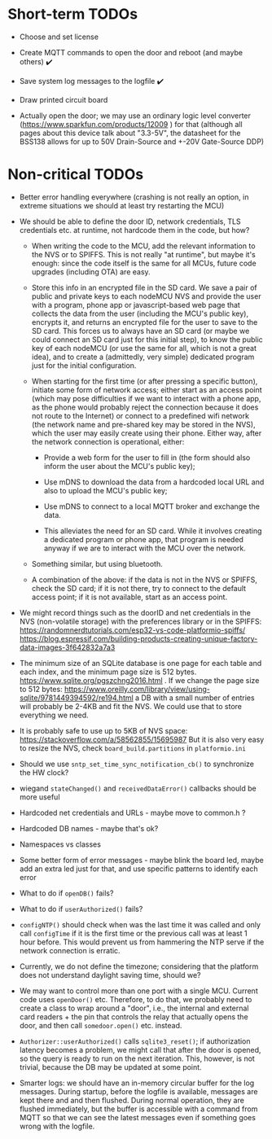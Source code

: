 # Short-term TODOs

 * Choose and set license

 * Create MQTT commands to open the door and reboot (and maybe others) :heavy_check_mark:

 * Save system log messages to the logfile :heavy_check_mark:

 * Draw printed circuit board

 * Actually open the door; we may use an ordinary logic level converter
   (https://www.sparkfun.com/products/12009 ) for that (although all
   pages about this device talk about "3.3-5V", the datasheet for the
   BSS138 allows for up to 50V Drain-Source and +-20V Gate-Source DDP)

# Non-critical TODOs

 * Better error handling everywhere (crashing is not really an option,
   in extreme situations we should at least try restarting the MCU)

 * We should be able to define the door ID, network credentials, TLS
   credentials etc. at runtime, not hardcode them in the code, but how?

   - When writing the code to the MCU, add the relevant information to
     the NVS or to SPIFFS. This is not really "at runtime", but maybe
     it's enough: since the code itself is the same for all MCUs, future
     code upgrades (including OTA) are easy.

   - Store this info in an encrypted file in the SD card. We save a pair
     of public and private keys to each nodeMCU NVS and provide the user
     with a program, phone app or javascript-based web page that collects
     the data from the user (including the MCU's public key), encrypts it,
     and returns an encrypted file for the user to save to the SD card.
     This forces us to always have an SD card (or maybe we could connect
     an SD card just for this initial step), to know the public key of
     each nodeMCU (or use the same for all, which is not a great idea),
     and to create a (admittedly, very simple) dedicated program just for
     the initial configuration.

   - When starting for the first time (or after pressing a specific button),
     initiate some form of network access; either start as an access point
     (which may pose difficulties if we want to interact with a phone app,
     as the phone would probably reject the connection because it does not
     route to the Internet) or connect to a predefined wifi network (the
     network name and pre-shared key may be stored in the NVS), which the
     user may easily create using their phone. Either way, after the network
     connection is operational, either:

     * Provide a web form for the user to fill in (the form should also
       inform the user about the MCU's public key);

     * Use mDNS to download the data from a hardcoded local URL and also
       to upload the MCU's public key;

     * Use mDNS to connect to a local MQTT broker and exchange the data.

     * This alleviates the need for an SD card. While it involves creating
       a dedicated program or phone app, that program is needed anyway if
       we are to interact with the MCU over the network.

   - Something similar, but using bluetooth.

   - A combination of the above: if the data is not in the NVS or SPIFFS,
     check the SD card; if it is not there, try to connect to the default
     access point; if it is not available, start as an access point.

 * We might record things such as the doorID and net credentials in the
   NVS (non-volatile storage) with the preferences library or in the SPIFFS:
   https://randomnerdtutorials.com/esp32-vs-code-platformio-spiffs/
   https://blog.espressif.com/building-products-creating-unique-factory-data-images-3f642832a7a3

 * The minimum size of an SQLite database is one page for each table and
   each index, and the minimum page size is 512 bytes.
   https://www.sqlite.org/pgszchng2016.html . If we change the page size
   to 512 bytes:
   https://www.oreilly.com/library/view/using-sqlite/9781449394592/re194.html
   a DB with a small number of entries will probably be 2-4KB and fit
   the NVS. We could use that to store everything we need.

 * It is probably safe to use up to 5KB of NVS space:
   https://stackoverflow.com/a/58562855/15695987
   But it is also very easy to resize the NVS, check `board_build.partitions`
   in `platformio.ini`

 * Should we use `sntp_set_time_sync_notification_cb()` to synchronize
   the HW clock?

 * wiegand `stateChanged()` and `receivedDataError()` callbacks should
   be more useful

 * Hardcoded net credentials and URLs - maybe move to common.h ?

 * Hardcoded DB names - maybe that's ok?

 * Namespaces vs classes

 * Some better form of error messages - maybe blink the board led,
   maybe add an extra led just for that, and use specific patterns
   to identify each error

 * What to do if `openDB()` fails?

 * What to do if `userAuthorized()` fails?

 * `configNTP()` should check when was the last time it was called
   and only call `configTime` if it is the first time or the previous
   call was at least 1 hour before. This would prevent us from hammering
   the NTP serve if the network connection is erratic.

 * Currently, we do not define the timezone; considering that the platform
   does not understand daylight saving time, should we?

 * We may want to control more than one port with a single MCU. Current
   code uses `openDoor()` etc. Therefore, to do that, we probably need to
   create a class to wrap around a "door", i.e., the internal and external
   card readers + the pin that controls the relay that actually opens the
   door, and then call `somedoor.open()` etc. instead.

 * `Authorizer::userAuthorized()` calls `sqlite3_reset()`; if authorization
   latency becomes a problem, we might call that after the door is opened,
   so the query is ready to run on the next iteration. This, however, is
   not trivial, because the DB may be updated at some point.

 * Smarter logs: we should have an in-memory circular buffer for the log
   messages. During startup, before the logfile is available, messages
   are kept there and and then flushed. During normal operation, they are
   flushed immediately, but the buffer is accessible with a command from
   MQTT so that we can see the latest messages even if something goes wrong
   with the logfile.

